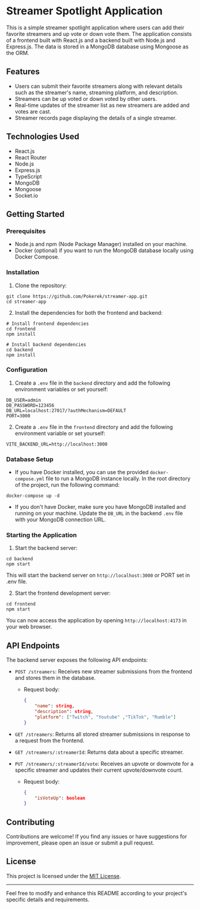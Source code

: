 # Streamer Spotlight Application

This is a simple streamer spotlight application where users can add their favorite streamers and up vote or down vote them. The application consists of a frontend built with React.js and a backend built with Node.js and Express.js. The data is stored in a MongoDB database using Mongoose as the ORM.

## Features

- Users can submit their favorite streamers along with relevant details such as the streamer's name, streaming platform, and description.
- Streamers can be up voted or down voted by other users.
- Real-time updates of the streamer list as new streamers are added and votes are cast.
- Streamer records page displaying the details of a single streamer.

## Technologies Used

- React.js
- React Router
- Node.js
- Express.js
- TypeScript
- MongoDB
- Mongoose
- Socket.io

## Getting Started

### Prerequisites

- Node.js and npm (Node Package Manager) installed on your machine.
- Docker (optional) if you want to run the MongoDB database locally using Docker Compose.

### Installation

1. Clone the repository:

```shell
git clone https://github.com/Pokerek/streamer-app.git
cd streamer-app
```

2. Install the dependencies for both the frontend and backend:

```shell
# Install frontend dependencies
cd frontend
npm install

# Install backend dependencies
cd backend
npm install
```

### Configuration

1. Create a `.env` file in the `backend` directory and add the following environment variables or set yourself:

```
DB_USER=admin
DB_PASSWORD=123456
DB_URL=localhost:27017/?authMechanism=DEFAULT
PORT=3000
```

2. Create a `.env` file in the `frontend` directory and add the following environment variable or set yourself:

```
VITE_BACKEND_URL=http://localhost:3000
```

### Database Setup

- If you have Docker installed, you can use the provided `docker-compose.yml` file to run a MongoDB instance locally. In the root directory of the project, run the following command:

```shell
docker-compose up -d
```

- If you don't have Docker, make sure you have MongoDB installed and running on your machine. Update the `DB_URL` in the backend `.env` file with your MongoDB connection URL.

### Starting the Application

1. Start the backend server:

```shell
cd backend
npm start
```

This will start the backend server on `http://localhost:3000` or PORT set in .env file.

2. Start the frontend development server:

```shell
cd frontend
npm start
```

You can now access the application by opening `http://localhost:4173` in your web browser.

## API Endpoints

The backend server exposes the following API endpoints:

- `POST /streamers`: Receives new streamer submissions from the frontend and stores them in the database.

  - Request body:
    ```json
    {
        "name": string,
        "description": string,
        "platform": ["Twitch", "Youtube" ,"TikTok", "Rumble"]
    }
    ```

- `GET /streamers`: Returns all stored streamer submissions in response to a request from the frontend.

- `GET /streamers/:streamerId`: Returns data about a specific streamer.

- `PUT /streamers/:streamerId/vote`: Receives an upvote or downvote for a specific streamer and updates their current upvote/downvote count.

  - Request body:
    ```json
    {
        "isVoteUp": boolean
    }


    ```

## Contributing

Contributions are welcome! If you find any issues or have suggestions for improvement, please open an issue or submit a pull request.

## License

This project is licensed under the [MIT License](LICENSE).

---

Feel free to modify and enhance this README according to your project's specific details and requirements.
